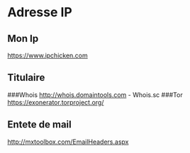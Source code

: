 # Adresse IP
## Mon Ip
https://www.ipchicken.com
## Titulaire
###Whois
http://whois.domaintools.com - Whois.sc 
###Tor
https://exonerator.torproject.org/
## Entete de mail
http://mxtoolbox.com/EmailHeaders.aspx
